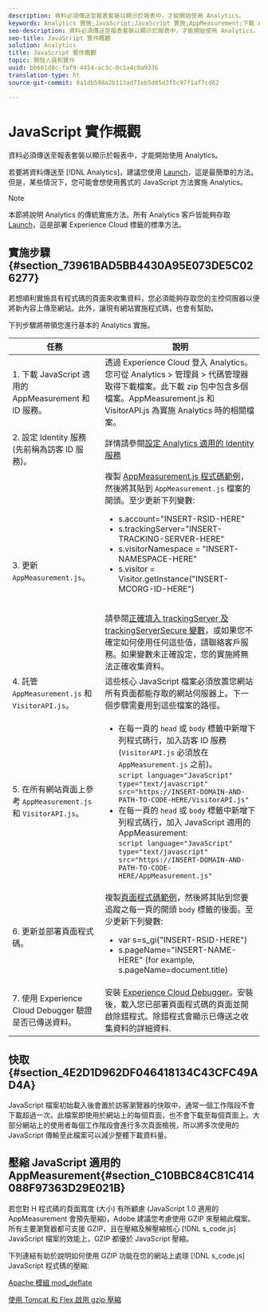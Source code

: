 ```yaml
---
description: 資料必須傳送至報表套裝以顯示於報表中，才能開始使用 Analytics。
keywords: Analytics 實施;JavaScript;JavaScript 實施;AppMeasurement;下載 AppMeasurement;Identity 服務;visitorapi.js;快取;AppMeasurement 壓縮
seo-description: 資料必須傳送至報表套裝以顯示於報表中，才能開始使用 Analytics。
seo-title: JavaScript 實作概觀
solution: Analytics
title: JavaScript 實作概觀
topic: 開發人員和實作
uuid: bb661d8c-faf9-4454-ac3c-0c1a4c0a9336
translation-type: ht
source-git-commit: 0a1db598a2b113ad71eb5d05d3f5c97f1af7cd62

---
```



# JavaScript 實作概觀

資料必須傳送至報表套裝以顯示於報表中，才能開始使用 Analytics。

若要將資料傳送至 [!DNL Analytics]，建議您使用 [Launch](/help/implement/implement-with-launch/create-analytics-property.md)，這是最簡單的方法。但是，某些情況下，您可能會想使用舊式的 JavaScript 方法實施 Analytics。

>[!NOTE]
>
>本節將說明 Analytics 的傳統實施方法。所有 Analytics 客戶皆能夠存取 [Launch](/help/implement/implement-with-launch/create-analytics-property.md)，這是部署 Experience Cloud 標籤的標準方法。

## 實施步驟 {#section_73961BAD5BB4430A95E073DE5C026277}

若想順利實施具有程式碼的頁面來收集資料，您必須能夠存取您的主控伺服器以便將新內容上傳至網站。此外，讓現有網站實施程式碼，也會有幫助。

下列步驟將帶領您進行基本的 Analytics 實施。

| 任務 | 說明 |
|--- |--- |
| 1. 下載 JavaScript 適用的 AppMeasurement 和 ID 服務。 | 透過 Experience Cloud 登入 Analytics。您可從 Analytics &gt; 管理員 &gt; 代碼管理器取得下載檔案。此下載 zip 包中包含多個檔案。AppMeasurement.js 和 VisitorAPI.js 為實施 Analytics 時的相關檔案。 |
| 2. 設定 Identity 服務(先前稱為訪客 ID 服務)。 | 詳情請參閱[設定 Analytics 適用的 Identity 服務](https://docs.adobe.com/content/help/zh-Hant/id-service/using/home.html) |
| 3. 更新 `AppMeasurement.js`。 | 複製 [AppMeasurement.js 程式碼範例](https://docs.adobe.com/content/help/zh-Hant/analytics/implementation/javascript-implementation/appmeasure-mjs-pagecode.html#section_4351543F2D6049218E18B48769D471E2)，然後將其貼到 `AppMeasurement.js` 檔案的開頭。至少更新下列變數:<ul><li>s.account="INSERT-RSID-HERE"</li><li>s.trackingServer="INSERT-TRACKING-SERVER-HERE"</li><li>s.visitorNamespace = "INSERT-NAMESPACE-HERE"</li><li>s.visitor = Visitor.getInstance("INSERT-MCORG-ID-HERE")</li></ul><br>請參閱[正確填入 trackingServer 及 trackingServerSecure 變數](https://helpx.adobe.com/tw/analytics/kb/determining-data-center.html)，或如果您不確定如何使用任何這些值，請聯絡客戶服務。如果變數未正確設定，您的實施將無法正確收集資料。</br> |
| 4. 託管 `AppMeasurement.js` 和 `VisitorAPI.js`。 | 這些核心 JavaScript 檔案必須放置您網站所有頁面都能存取的網站伺服器上。下一個步驟需要用到這些檔案的路徑。 |
| 5. 在所有網站頁面上參考 `AppMeasurement.js` 和 `VisitorAPI.js`。 | <ul><li>在每一頁的 `head` 或 `body` 標籤中新增下列程式碼行，加入訪客 ID 服務(`VisitorAPI.js` 必須放在 `AppMeasurement.js` 之前)。<br>`script language="JavaScript" type="text/javascript" src="https://INSERT-DOMAIN-AND-PATH-TO-CODE-HERE/VisitorAPI.js"`</br></li><li>在每一頁的 `head` 或 `body` 標籤中新增下列程式碼行，加入 JavaScript 適用的 AppMeasurement:<br>`script language="JavaScript" type="text/javascript"  src="https://INSERT-DOMAIN-AND-PATH-TO-CODE-HERE/AppMeasurement.js"`</br></li></ul> |
| 6. 更新並部署頁面程式碼。 | 複製[頁面程式碼範例](https://docs.adobe.com/content/help/zh-Hant/analytics/implementation/javascript-implementation/appmeasure-mjs-pagecode.html#section_042412C29CC249E298F19B2BC2F43CE7)，然後將其貼到您要追蹤之每一頁的開頭 `body` 標籤的後面。至少更新下列變數:<ul><li>var s=s_gi("INSERT-RSID-HERE")</li><li>s.pageName="INSERT-NAME-HERE" (for example, s.pageName=document.title)</li></ul> |
| 7. 使用 Experience Cloud Debugger 驗證是否已傳送資料。 | 安裝 [Experience Cloud Debugger](https://docs.adobe.com/content/help/zh-Hant/analytics/implementation/testing-and-validation/debugger.html#concept_B26FFE005EDD4E0FACB3117AE3E95AA2)。安裝後，載入您已部署頁面程式碼的頁面並開啟除錯程式。除錯程式會顯示已傳送之收集資料的詳細資料. |

## 快取{#section_4E2D1D962DF046418134C43CFC49AD4A}

JavaScript 檔案初始載入後會置於訪客瀏覽器的快取中，通常一個工作階段不會下載超過一次。此檔案即使用於網站上的每個頁面，也不會下載至每個頁面上。大部分網站上的使用者每個工作階段會進行多次頁面檢視，所以將多次使用的 JavaScript 傳輸至此檔案可以減少整體下載資料量。

## 壓縮 JavaScript 適用的 AppMeasurement{#section_C10BBC84C81C414088F97363D29E021B}

若您對 H 程式碼的頁面寬度 (大小) 有所顧慮 (JavaScript 1.0 適用的 AppMeasurement 會預先壓縮)，Adobe 建議您考慮使用 GZIP 來壓縮此檔案。所有主要瀏覽器都可支援 GZIP，且在壓縮及解壓縮核心 [!DNL s_code.js] JavaScript 檔案的效能上，GZIP 都優於 JavaScript 壓縮。

下列連結有助於說明如何使用 GZIP 功能在您的網站上處理 [!DNL s_code.js] JavaScript 程式碼的壓縮: 

[Apache 模組 mod_deflate](https://httpd.apache.org/docs/2.0/mod/mod_deflate.html)

[使用 Tomcat 和 Flex 啟用 gzip 壓縮](https://www.cubicleman.com/2007/04/06/enabling-gzip-compression-with-tomcat-and-flex/)
